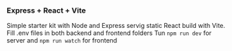 ### Express + React + Vite
Simple starter kit with Node and Express servig static React build with Vite.
Fill .env files in both backend and frontend folders
Tun `npm run dev` for server and `npm run watch` for frontend
